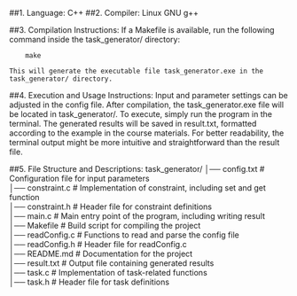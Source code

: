 ##1. Language: C++
##2. Compiler: Linux GNU g++

##3. Compilation Instructions:
    If a Makefile is available, run the following command inside the task_generator/ directory:

        make

    This will generate the executable file task_generator.exe in the task_generator/ directory.

##4. Execution and Usage Instructions:
    Input and parameter settings can be adjusted in the config file.
    After compilation, the task_generator.exe file will be located in task_generator/.
    To execute, simply run the program in the terminal.
    The generated results will be saved in result.txt, formatted according to the example in the course materials.
    For better readability, the terminal output might be more intuitive and straightforward than the result file.

##5. File Structure and Descriptions:
    task_generator/ 
        │── config.txt                      # Configuration file for input parameters  
        │── constraint.c                    # Implementation of constraint, including set and get function  
        │── constraint.h                    # Header file for constraint definitions  
        │── main.c                          # Main entry point of the program, including writing result  
        │── Makefile                        # Build script for compiling the project   
        │── readConfig.c                    # Functions to read and parse the config file   
        │── readConfig.h                    # Header file for readConfig.c   
        │── README.md                       # Documentation for the project   
        │── result.txt                      # Output file containing generated results   
        │── task.c                          # Implementation of task-related functions   
        │── task.h                          # Header file for task definitions  
		